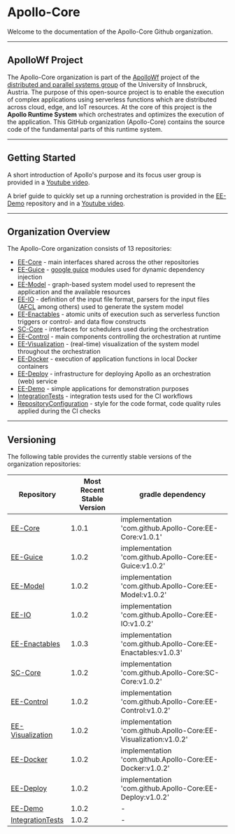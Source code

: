 # Apollo-Core

Welcome to the documentation of the Apollo-Core Github organization.

---------------------------------------------------

## ApolloWf Project

The Apollo-Core organization is part of the [ApolloWf](https://apollowf.github.io/) project of the [distributed and parallel systems group](http://dps.uibk.ac.at/) of the University of Innsbruck, Austria. The purpose of this open-source project is to enable the execution of complex applications using serverless functions which are distributed across cloud, edge, and IoT resources. At the core of this project is the **Apollo Runtime System** which orchestrates and optimizes the execution of the application. This GitHub organization (Apollo-Core) contains the source code of the fundamental parts of this runtime system.

-----------------------------------

## Getting Started

A short introduction of Apollo's purpose and its focus user group is provided in a [Youtube video](https://www.youtube.com/watch?v=Jb-jaxuSUDs).

A brief guide to quickly set up a running orchestration is provided in the [EE-Demo](https://github.com/Apollo-Core/EE-Demo) repository and in a [Youtube video](https://www.youtube.com/watch?v=KFoT99tpJBk).

----------------------------

## Organization Overview

The Apollo-Core organization consists of 13 repositories:

- [EE-Core](https://github.com/Apollo-Core/EE-Core) - main interfaces shared across the other repositories
- [EE-Guice](https://github.com/Apollo-Core/EE-Guice) - [google guice](https://github.com/google/guice) modules used for dynamic dependency injection
- [EE-Model](https://github.com/Apollo-Core/EE-Model) - graph-based system model used to represent the application and the available resources
- [EE-IO](https://github.com/Apollo-Core/EE-IO) - definition of the input file format, parsers for the input files ([AFCL](https://apollowf.github.io/learn.html) among others) used to generate the system model
- [EE-Enactables](https://github.com/Apollo-Core/EE-Enactables) - atomic units of execution such as serverless function triggers or control- and data flow constructs
- [SC-Core](https://github.com/Apollo-Core/SC-Core) - interfaces for schedulers used during the orchestration
- [EE-Control](https://github.com/Apollo-Core/EE-Control) - main components controlling the orchestration at runtime
- [EE-Visualization](https://github.com/Apollo-Core/EE-Visualization) - (real-time) visualization of the system model throughout the orchestration
- [EE-Docker](https://github.com/Apollo-Core/EE-Docker) - execution of application functions in local Docker containers
- [EE-Deploy](https://github.com/Apollo-Core/EE-Deploy) - infrastructure for deploying Apollo as an orchestration (web) service
- [EE-Demo](https://github.com/Apollo-Core/EE-Demo) - simple applications for demonstration purposes
- [IntegrationTests](https://github.com/Apollo-Core/IntegrationTests) - integration tests used for the CI workflows
- [RepositoryConfiguration](https://github.com/Apollo-Core/RepositoryConfiguration) - style for the code format, code quality rules applied during the CI checks

------------------------------

## Versioning

The following table provides the currently stable versions of the organization repositories:

Repository | Most Recent Stable Version | gradle dependency
-----------|----------------------------|------------------
[EE-Core](https://github.com/Apollo-Core/EE-Core) | 1.0.1 | implementation 'com.github.Apollo-Core:EE-Core:v1.0.1'
[EE-Guice](https://github.com/Apollo-Core/EE-Guice) | 1.0.2 | implementation 'com.github.Apollo-Core:EE-Guice:v1.0.2'
[EE-Model](https://github.com/Apollo-Core/EE-Model) | 1.0.2 | implementation 'com.github.Apollo-Core:EE-Model:v1.0.2'
[EE-IO](https://github.com/Apollo-Core/EE-IO) | 1.0.2 | implementation 'com.github.Apollo-Core:EE-IO:v1.0.2'
[EE-Enactables](https://github.com/Apollo-Core/EE-Enactables) | 1.0.3 | implementation 'com.github.Apollo-Core:EE-Enactables:v1.0.3'
[SC-Core](https://github.com/Apollo-Core/SC-Core) | 1.0.2 | implementation 'com.github.Apollo-Core:SC-Core:v1.0.2'
[EE-Control](https://github.com/Apollo-Core/EE-Control) | 1.0.2 | implementation 'com.github.Apollo-Core:EE-Control:v1.0.2'
[EE-Visualization](https://github.com/Apollo-Core/EE-Visualization) | 1.0.2 | implementation 'com.github.Apollo-Core:EE-Visualization:v1.0.2'
[EE-Docker](https://github.com/Apollo-Core/EE-Docker) | 1.0.2 | implementation 'com.github.Apollo-Core:EE-Docker:v1.0.2'
[EE-Deploy](https://github.com/Apollo-Core/EE-Deploy) | 1.0.2 | implementation 'com.github.Apollo-Core:EE-Deploy:v1.0.2'
[EE-Demo](https://github.com/Apollo-Core/EE-Demo) | 1.0.2 | -
[IntegrationTests](https://github.com/Apollo-Core/IntegrationTests) | 1.0.2 | -



<!--

**Here are some ideas to get you started:**
👋
🙋‍♀️ A short introduction - what is your organization all about?
🌈 Contribution guidelines - how can the community get involved?
👩‍💻 Useful resources - where can the community find your docs? Is there anything else the community should know?
🍿 Fun facts - what does your team eat for breakfast?
🧙 Remember, you can do mighty things with the power of [Markdown](https://guides.github.com/features/mastering-markdown/)
-->
